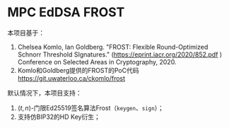 # MPC EdDSA FROST

本项目基于：

1. Chelsea Komlo, Ian Goldberg. "FROST: Flexible Round-Optimized Schnorr Threshold SIgnatures." (https://eprint.iacr.org/2020/852.pdf
) Conference on Selected Areas in Cryptography, 2020.
2. Komlo和Goldberg提供的FROST的PoC代码
   <https://git.uwaterloo.ca/ckomlo/frost>

默认情况下，本项目支持：

1. $(t,n)$-门限Ed25519签名算法Frost（`keygen`、`sign`）；
2. 支持仿BIP32的HD Key衍生；

